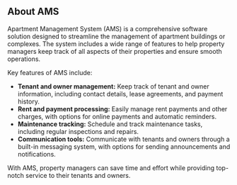 ## About AMS

Apartment Management System (AMS) is a comprehensive software solution designed to streamline the management of apartment buildings or complexes. The system includes a wide range of features to help property managers keep track of all aspects of their properties and ensure smooth operations.

Key features of AMS include:
- **Tenant and owner management:** Keep track of tenant and owner information, including contact details, lease agreements, and payment history.
- **Rent and payment processing:** Easily manage rent payments and other charges, with options for online payments and automatic reminders.
- **Maintenance tracking:** Schedule and track maintenance tasks, including regular inspections and repairs.
- **Communication tools:** Communicate with tenants and owners through a built-in messaging system, with options for sending announcements and notifications.

With AMS, property managers can save time and effort while providing top-notch service to their tenants and owners.

